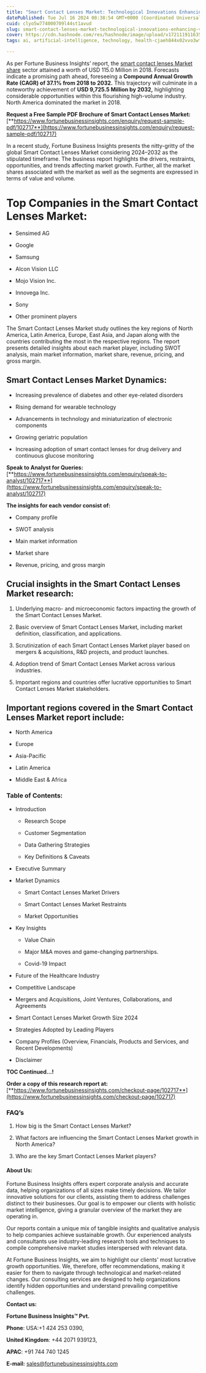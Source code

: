 ```yaml
---
title: "Smart Contact Lenses Market: Technological Innovations Enhancing Vision Care"
datePublished: Tue Jul 16 2024 08:38:54 GMT+0000 (Coordinated Universal Time)
cuid: clyo5w774000709l44st1avud
slug: smart-contact-lenses-market-technological-innovations-enhancing-vision-care
cover: https://cdn.hashnode.com/res/hashnode/image/upload/v1721119116355/c6decf1a-6ed4-42ab-9ace-165d23f80270.png
tags: ai, artificial-intelligence, technology, health-cjaeh844x02vvo3wtj5r2s75q, healthcare

---
```


As per Fortune Business Insights’ report, the [smart contact lenses Market share](https://www.fortunebusinessinsights.com/smart-contact-lenses-market-102717) sector attained a worth of USD 115.0 Million in 2018. Forecasts indicate a promising path ahead, foreseeing a **Compound Annual Growth Rate (CAGR) of 37.1% from 2018 to 2032.** This trajectory will culminate in a noteworthy achievement of **USD 9,725.5 Million by 2032,** highlighting considerable opportunities within this flourishing high-volume industry. North America dominated the market in 2018.

**Request a Free Sample PDF Brochure of Smart Contact Lenses Market:** [**https://www.fortunebusinessinsights.com/enquiry/request-sample-pdf/102717**](https://www.fortunebusinessinsights.com/enquiry/request-sample-pdf/102717)

In a recent study, Fortune Business Insights presents the nitty-gritty of the global Smart Contact Lenses Market considering 2024–2032 as the stipulated timeframe. The business report highlights the drivers, restraints, opportunities, and trends affecting market growth. Further, all the market shares associated with the market as well as the segments are expressed in terms of value and volume.

# **Top Companies in the Smart Contact Lenses Market:**

* Sensimed AG
    
* Google
    
* Samsung
    
* Alcon Vision LLC
    
* Mojo Vision Inc.
    
* Innovega Inc.
    
* Sony
    
* Other prominent players
    

The Smart Contact Lenses Market study outlines the key regions of North America, Latin America, Europe, East Asia, and Japan along with the countries contributing the most in the respective regions. The report presents detailed insights about each market player, including SWOT analysis, main market information, market share, revenue, pricing, and gross margin.

## Smart Contact Lenses Market **Dynamics**:

* Increasing prevalence of diabetes and other eye-related disorders
    
* Rising demand for wearable technology
    
* Advancements in technology and miniaturization of electronic components
    
* Growing geriatric population
    
* Increasing adoption of smart contact lenses for drug delivery and continuous glucose monitoring
    

**Speak to Analyst for Queries:** [**https://www.fortunebusinessinsights.com/enquiry/speak-to-analyst/102717**](https://www.fortunebusinessinsights.com/enquiry/speak-to-analyst/102717)

**The insights for each vendor consist of:**

* Company profile
    
* SWOT analysis
    
* Main market information
    
* Market share
    
* Revenue, pricing, and gross margin
    

## **Crucial insights in the Smart Contact Lenses Market research:**

1. Underlying macro- and microeconomic factors impacting the growth of the Smart Contact Lenses Market.
    
2. Basic overview of Smart Contact Lenses Market, including market definition, classification, and applications.
    
3. Scrutinization of each Smart Contact Lenses Market player based on mergers & acquisitions, R&D projects, and product launches.
    
4. Adoption trend of Smart Contact Lenses Market across various industries.
    
5. Important regions and countries offer lucrative opportunities to Smart Contact Lenses Market stakeholders.
    

## **Important regions covered in the Smart Contact Lenses Market report include:**

* North America
    
* Europe
    
* Asia-Pacific
    
* Latin America
    
* Middle East & Africa
    

### **Table of Contents:**

* Introduction
    
    * Research Scope
        
    * Customer Segmentation
        
    * Data Gathering Strategies
        
    * Key Definitions & Caveats
        
* Executive Summary
    
* Market Dynamics
    
    * Smart Contact Lenses Market Drivers
        
    * Smart Contact Lenses Market Restraints
        
    * Market Opportunities
        
* Key Insights
    
    * Value Chain
        
    * Major M&A moves and game-changing partnerships.
        
    * Covid-19 Impact
        
* Future of the Healthcare Industry
    
* Competitive Landscape
    
* Mergers and Acquisitions, Joint Ventures, Collaborations, and Agreements
    
* Smart Contact Lenses Market Growth Size 2024
    
* Strategies Adopted by Leading Players
    
* Company Profiles (Overview, Financials, Products and Services, and Recent Developments)
    
* Disclaimer
    

**TOC Continued…!**

**Order a copy of this research report at:** [**https://www.fortunebusinessinsights.com/checkout-page/102717**](https://www.fortunebusinessinsights.com/checkout-page/102717)

### **FAQ’s**

1. How big is the Smart Contact Lenses Market?
    
2. What factors are influencing the Smart Contact Lenses Market growth in North America?
    
3. Who are the key Smart Contact Lenses Market players?
    

#### **About Us:**

Fortune Business Insights offers expert corporate analysis and accurate data, helping organizations of all sizes make timely decisions. We tailor innovative solutions for our clients, assisting them to address challenges distinct to their businesses. Our goal is to empower our clients with holistic market intelligence, giving a granular overview of the market they are operating in.

Our reports contain a unique mix of tangible insights and qualitative analysis to help companies achieve sustainable growth. Our experienced analysts and consultants use industry-leading research tools and techniques to compile comprehensive market studies interspersed with relevant data.

At Fortune Business Insights, we aim to highlight our clients' most lucrative growth opportunities. We, therefore, offer recommendations, making it easier for them to navigate through technological and market-related changes. Our consulting services are designed to help organizations identify hidden opportunities and understand prevailing competitive challenges.

**Contact us:**

**Fortune Business Insights™ Pvt.**

**Phone**: USA:+1 424 253 0390,

**United Kingdom**: +44 2071 939123,

**APAC**: +91 744 740 1245

**E-mail:** [sales@fortunebusinessinsights.com](mailto:sales@fortunebusinessinsights.com)
